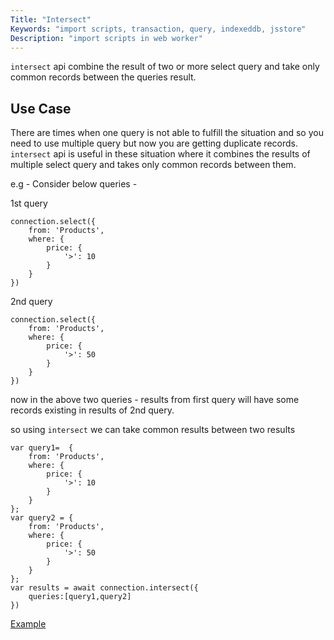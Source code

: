 ```yaml
---
Title: "Intersect"
Keywords: "import scripts, transaction, query, indexeddb, jsstore"
Description: "import scripts in web worker"
---
```


`intersect` api combine the result of two or more select query and take only common records between the queries result.

## Use Case
There are times when one query is not able to fulfill the situation and so you need to use multiple query but now you are getting duplicate records. `intersect` api is useful in these situation where it combines the results of multiple select query and takes only common records between them.

e.g - Consider below queries - 

1st query 

```
connection.select({
    from: 'Products',
    where: {
        price: {
            '>': 10
        }
    }
})
```

2nd query 

```
connection.select({
    from: 'Products',
    where: {
        price: {
            '>': 50
        }
    }
})
```

now in the above two queries - results from first query will have some records existing in results of 2nd query.

so using `intersect` we can take common results between two results

```
var query1=  {
    from: 'Products',
    where: {
        price: {
            '>': 10
        }
    }
};
var query2 = {
    from: 'Products',
    where: {
        price: {
            '>': 50
        }
    }
};
var results = await connection.intersect({
    queries:[query1,query2]    
})
```

<p class="margin-top-40px text-center">
    <a class="btn info" target="_blank" href="https://ujjwalguptaofficial.github.io/idbstudio/?db=Demo&query=var%20query1%20%3D%20%7B%0A%20%20%20%20from%3A%20'Products'%2C%0A%20%20%20%20where%3A%20%7B%0A%20%20%20%20%20%20%20%20price%3A%20%7B%0A%20%20%20%20%20%20%20%20%20%20%20%20'%3E'%3A%2010%0A%20%20%20%20%20%20%20%20%7D%0A%20%20%20%20%7D%0A%7D%3B%0Avar%20query2%20%3D%20%7B%0A%20%20%20%20from%3A%20'Products'%2C%0A%20%20%20%20where%3A%20%7B%0A%20%20%20%20%20%20%20%20price%3A%20%7B%0A%20%20%20%20%20%20%20%20%20%20%20%20'%3E'%3A%2050%0A%20%20%20%20%20%20%20%20%7D%0A%20%20%20%20%7D%0A%7D%3B%0Aintersect(%7B%0A%20%20%20%20queries%3A%20%5Bquery1%2C%20query2%5D%0A%7D)">Example</a>
</p>



<p class="margin-top-40px text-center">
    
</p>